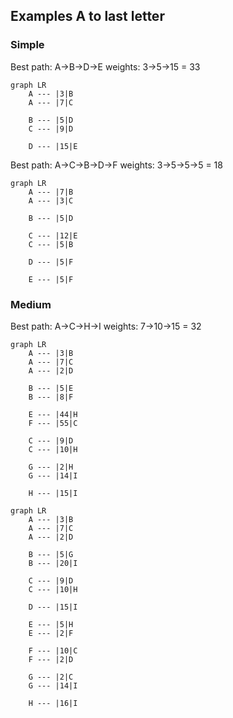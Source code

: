 <!--
 Copyright (C) 2022 José Enrique Vilca Campana

 This program is free software: you can redistribute it and/or modify
 it under the terms of the GNU Affero General Public License as
 published by the Free Software Foundation, either version 3 of the
 License, or (at your option) any later version.

 This program is distributed in the hope that it will be useful,
 but WITHOUT ANY WARRANTY; without even the implied warranty of
 MERCHANTABILITY or FITNESS FOR A PARTICULAR PURPOSE.  See the
 GNU Affero General Public License for more details.

 You should have received a copy of the GNU Affero General Public License
 along with this program.  If not, see <http://www.gnu.org/licenses/>.
-->

## Examples A to last letter

### Simple

Best path: A->B->D->E
weights: 3->5->15 = 33


```mermaid
graph LR
    A --- |3|B
    A --- |7|C

    B --- |5|D
    C --- |9|D

    D --- |15|E
```

Best path: A->C->B->D->F
weights: 3->5->5->5 = 18

```mermaid
graph LR
    A --- |7|B
    A --- |3|C

    B --- |5|D

    C --- |12|E
    C --- |5|B

    D --- |5|F

    E --- |5|F
```




### Medium

Best path: A->C->H->I
weights: 7->10->15 = 32
```mermaid
graph LR
    A --- |3|B
    A --- |7|C
    A --- |2|D

    B --- |5|E
    B --- |8|F

    E --- |44|H
    F --- |55|C

    C --- |9|D
    C --- |10|H

    G --- |2|H
    G --- |14|I

    H --- |15|I
```


```mermaid
graph LR
    A --- |3|B
    A --- |7|C
    A --- |2|D

    B --- |5|G
    B --- |20|I

    C --- |9|D
    C --- |10|H

    D --- |15|I

    E --- |5|H
    E --- |2|F

    F --- |10|C
    F --- |2|D

    G --- |2|C
    G --- |14|I

    H --- |16|I
```



